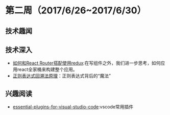 # 第二周（2017/6/26~2017/6/30）

## 技术趣闻

## 技术深入

- [如何和React Router搭配使用redux](http://shubo.io/2016/10/16/filtering-redux-state-with-react-router-params.html):在写组件之外，我们进一步思考，如何应用react全家桶来构建整个应用。
- [正则表达式回溯法原理](http://mp.weixin.qq.com/s?__biz=MjM5MTA1MjAxMQ==&mid=2651226630&idx=1&sn=679db84c8f3c1d7267a5ff1531bb089f&chksm=bd495b828a3ed2940323a60e39190118c7bcfb33040ee3278226847d87e7588ca748dc54180e&mpshare=1&scene=23&srcid=06266r0mI6RsN3TirjGE12ch#rd)：正则表达式背后的“魔法”
## 兴趣阅读

- [essential-plugins-for-visual-studio-code](https://tutorialzine.com/2017/06/15-essential-plugins-for-visual-studio-code):vscode常用插件
